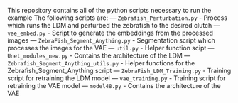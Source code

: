 This repository contains all of the python scripts necessary to run the example
The following scripts are:
— `Zebrafish_Perturbation.py` - Process which runs the LDM and perturbed the zebrafish to the desired clutch
— `vae_embed.py` - Script to generate the embeddings from the processed images
— `ZebraFish_Segment_Anything.py` - Segmentation script which processes the images for the VAE
— `util.py` - Helper function scipt 
— `Unet_modules_new.py` - Contains the architecture of the LDM
— `Zebrafish_Segment_Anything_utils.py` - Helper functions for the Zebrafish_Segment_Anything script
— `ZebraFish_LDM_Training.py` - Training script for retraining the LDM model
— `vae_training.py` - Training script for retraining the VAE model
— `model48.py` - Contains the architecture of the VAE
